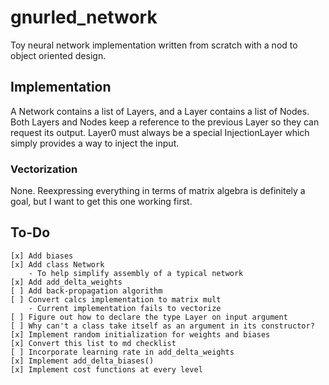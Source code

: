 # gnurled_network

Toy neural network implementation written from scratch with a nod to object 
oriented design.

## Implementation

A Network contains a list of Layers, and a Layer contains a list of Nodes. Both
Layers and Nodes keep a reference to the previous Layer so they can request its
output. Layer0 must always be a special InjectionLayer which simply provides a
way to inject the input.

### Vectorization

None. Reexpressing everything in terms of matrix algebra is definitely a goal, but I 
want to get this one working first.

## To-Do

    [x] Add biases
    [x] Add class Network
        - To help simplify assembly of a typical network
    [x] Add add_delta_weights
    [ ] Add back-propagation algorithm
    [ ] Convert calcs implementation to matrix mult
        - Current implementation fails to vectorize
    [ ] Figure out how to declare the type Layer on input argument
    [ ] Why can't a class take itself as an argument in its constructor?
    [x] Implement random initialization for weights and biases
    [x] Convert this list to md checklist
    [ ] Incorporate learning rate in add_delta_weights
    [x] Implement add_delta_biases()
    [x] Implement cost functions at every level

